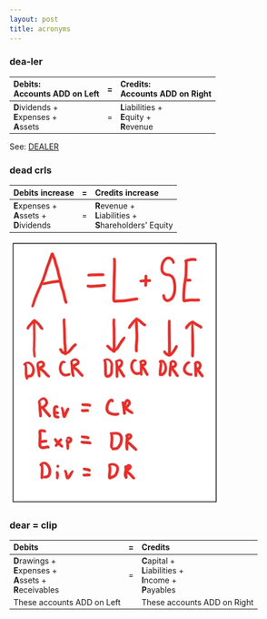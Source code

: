 ```yaml
---
layout: post
title: acronyms
---
```


### dea-ler

| Debits: <br> Accounts ADD on Left |=| Credits: <br> Accounts ADD on Right |
|:----------|:-:|:-|
| **D**ividends + <br> **E**xpenses + <br> **A**ssets |=| **L**iabilities + <br> **E**quity + <br> **R**evenue |

See: [DEALER](https://www.youtube.com/watch?v=OBaPSOt-4Ig&t=801s)

### dead crls

| Debits increase |=| Credits increase |
|:-|:-:|:-|
| **E**xpenses + <br> **A**ssets + <br> **D**ividends |=| **R**evenue + <br> **L**iabilities + <br> **S**hareholders' Equity |


![tony bell](/assets/tony-bell/dead.crls.png)


### dear = clip

| Debits |=| Credits |
|:----------|:-:|:-|
| **D**rawings + <br> **E**xpenses + <br> **A**ssets + <br> **R**eceivables |=| **C**apital + <br> **L**iabilities + <br> **I**ncome + <br> **P**ayables |
|These accounts ADD on Left| |These accounts ADD on Right|

